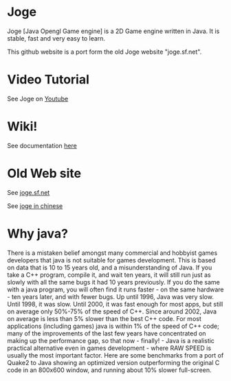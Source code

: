 Joge
====

Joge [Java Opengl Game engine] is a 2D Game engine written in Java. It is stable, fast and very easy to learn. 

This github website is a port form the old Joge website "joge.sf.net".

Video Tutorial
====
See Joge on [Youtube](https://www.youtube.com/channel/UCsS0EcVLn3K0U9hvLHTUbDg)

Wiki!
====
See documentation [here](https://github.com/MoncefYabi/Joge/wiki)

Old Web site
====
See [joge.sf.net](http://joge.sf.net)

See [joge in chinese](http://joge.sourceforge.net/joge_cn/index.html)


Why java?
====
There is a mistaken belief amongst many commercial and hobbyist games developers that java is not suitable for games development. This is based on data that is 10 to 15 years old, and a misunderstanding of Java. If you take a C++ program, compile it, and wait ten years, it will still run just as slowly with all the same bugs it had 10 years previously. If you do the same with a java program, you will often find it runs faster - on the same hardware - ten years later, and with fewer bugs. Up until 1996, Java was very slow. Until 1998, it was slow. Until 2000, it was fast enough for most apps, but still on average only 50%-75% of the speed of C++. Since around 2002, Java on average is less than 5% slower than the best C++ code. For most applications (including games) java is within 1% of the speed of C++ code; many of the improvements of the last few years have concentrated on making up the performance gap, so that now - finally! - Java is a realistic practical alternative even in games development - where RAW SPEED is usually the most important factor. Here are some benchmarks from a port of Quake2 to Java showing an optimized version outperforming the original C code in an 800x600 window, and running about 10% slower full-screen.

